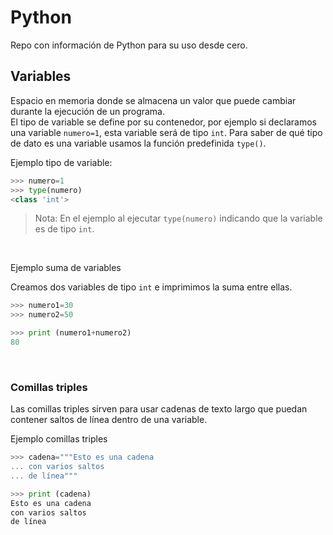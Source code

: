 # Python

Repo con información de Python para su uso desde cero.

## Variables

Espacio en memoria donde se almacena un valor que puede cambiar durante la ejecución de un programa. <br>
El tipo de variable se define por su contenedor, por ejemplo si declaramos una variable `numero=1`, esta variable será de tipo `int`. Para saber de qué tipo de dato es una variable usamos la función predefinida `type()`.<br>

Ejemplo tipo de variable:

```py
>>> numero=1
>>> type(numero)
<class 'int'>
```
>Nota: En el ejemplo al ejecutar `type(numero)` indicando que la variable es de tipo `int`.

<br>

Ejemplo suma de variables <br>

Creamos dos variables de tipo `int` e imprimimos la suma entre ellas.

```py
>>> numero1=30
>>> numero2=50

>>> print (numero1+numero2)
80
```

<br>

### Comillas triples

Las comillas triples sirven para usar cadenas de texto largo que puedan contener saltos de línea dentro de una variable. <br>

Ejemplo comillas triples <br>

```py
>>> cadena="""Esto es una cadena
... con varios saltos
... de línea"""

>>> print (cadena)
Esto es una cadena
con varios saltos
de línea
```

